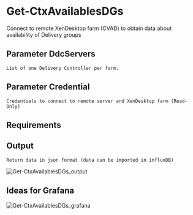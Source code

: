 # Get-CtxAvailablesDGs
Connect to remote XenDesktop farm (CVAD) to obtain data about availability of Delivery groups

## Parameter DdcServers
    List of one Delivery Controller per farm.

## Parameter Credential
    Credentials to connect to remote server and XenDesktop farm (Read-Only)

## Requirements

## Output
    Return data in json format (data can be imported in influxDB)

![Get-CtxAvailablesDGs_output](https://user-images.githubusercontent.com/23212171/82840448-efb29380-9ed2-11ea-9941-36207550181b.png)

## Ideas for Grafana

![Get-CtxAvailablesDGs_grafana](https://user-images.githubusercontent.com/23212171/82840444-ec1f0c80-9ed2-11ea-9206-551c5db1f481.png)



